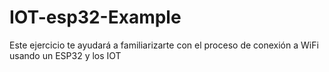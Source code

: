 # IOT-esp32-Example
Este ejercicio te ayudará a familiarizarte con el proceso de conexión a WiFi usando un ESP32 y los IOT
